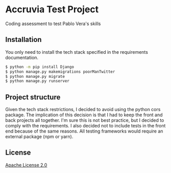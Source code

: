 # Accruvia Test Project

Coding assessment to test Pablo Vera's skills

## Installation

You only need to install the tech stack specified in the requirements documentation.

```bash
$ python -m pip install Django
$ python manage.py makemigrations poorManTwitter
$ python manage.py migrate
$ python manage.py runserver
```

## Project structure

Given the tech stack restrictions, I decided to avoid using the python cors package. The implication of this decision is that I had to keep the front and back projects all together.
I'm sure this is not best practice, but I decided to comply with the requirements.
I also decided not to include tests in the front end because of the same reasons. All testing frameworks would require an external package (npm or yarn).

## License

[Apache License 2.0](https://choosealicense.com/licenses/apache-2.0/)
